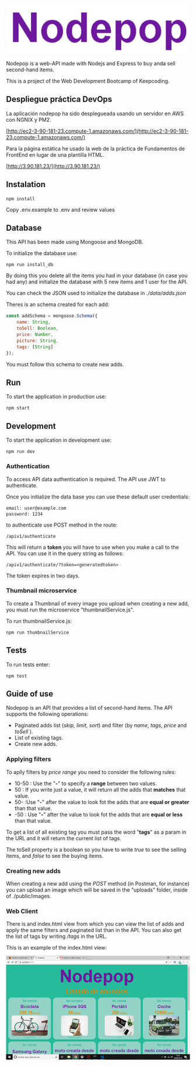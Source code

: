 <p align=center><img src="data/nodepop.png"></p>


Nodepop is a web-API made with Nodejs and Express to buy anda sell second-hand items.

This is a project of the Web Development Bootcamp of Keepcoding.

## Despliegue práctica DevOps

La aplicación nodepop ha sido desplegueada usando un servidor en AWS con NGNIX y PM2.

[http://ec2-3-90-181-23.compute-1.amazonaws.com/](http://ec2-3-90-181-23.compute-1.amazonaws.com/)


Para la página estática he usado la web de la práctica de Fundamentos de FrontEnd en lugar de una plantilla HTML.

[http://3.90.181.23/](http://3.90.181.23/)


## Instalation

```shell
npm install
```
Copy .env.example to .env and review values

## Database

This API has been made using Mongoose and MongoDB.

To initialize the database use:
```shell
npm run install_db
```

By doing this you delete all the items you had in your database (in case you had any) and initialize the database with 5 new items and 1 user for the API.

You can check the JSON used to initialize the database in *./data/adds.json*

Theres is an schema created for each add:
```js
const addSchema = mongoose.Schema({
    name: String,
    toSell: Boolean,
    price: Number,
    picture: String,
    tags: [String] 
});
```
You must follow this schema to create new adds.

## Run

To start the application in production use:

```shell
npm start
```

## Development

To start the application in development use:

```shell
npm run dev
```
### **Authentication**

To access API data authentication is required. The API use JWT to authenticate.

 Once you initialize the data base  you can use these default user credentials:

 ```
 email: user@example.com
 password: 1234
 ```

 to authenticate use POST method in the route:

 ```
 /apiv1/authenticate
 ```

This will return a **token** you will have to use when you make a call to the API. You can use it in the query string as follows:
```
/apiv1/authenticate/?token=<generatedtoken>
```
The token expires in two days.

### **Thumbnail microservice**

To create a Thumbnail of every image you upload when creating a new add, you must run the microservice "thumbnailService.js".

To run thumbnailService.js:
```
npm run thumbnailService
```
## Tests

To run tests enter:
```
npm test
```

## Guide of use
Nodepop is an API that provides a list of second-hand items. The API supports the following operations:

- Paginated adds list (*skip, limit, sort*) and filter (by *name*, *tags*, *price* and *toSell* ).
- List of existing tags.
- Create new adds.


### **Applying filters**

To aplly filters by *price range* you need to consider the following rules:
- 10-50 :  Use the "**-**" to specify a **range** between two values.
- 50 : If you write just a value, it will return all the adds that **matches** that value.
- 50- :Use "**-**" after the value to look fot the adds that are **equal or greater** than that value.
- -50 : Use "**-**" after the value to look fot the adds that are **equal or less** than that value.

To get a list of all existing tag you must pass the word "**tags**" as a param in the URL and it will return the current list of tags.

The toSell property is a boolean so you have to write *true* to see the selling items, and *false* to see the buying items.


### **Creating new adds**

When creating a new add using the *POST* method (in Postman, for instance) you can upload an image which will be saved in the "uploads" folder, inside of ./public/images.


### **Web Client**

There is and index.html view from which you can view the list of adds and apply the same filters and paginated list than in the API. You can also get the list of tags by writing  */tags* in the URL.

This is an example of the index.html view:

<p align=center><img src="data/Foto-readme.png"></p>
   

